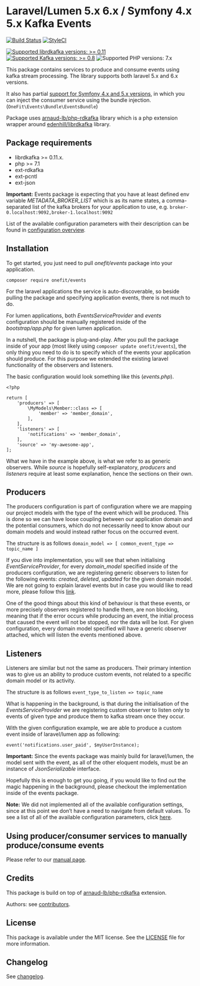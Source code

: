 # Laravel/Lumen 5.x 6.x / Symfony 4.x 5.x Kafka Events

[![Build Status](https://fit.ci/buildStatus/icon?job=events%2Fmaster)](https://fit.ci/job/events/job/master/)
[![StyleCI](https://styleci.io/repos/221408130/shield?branch=master)](https://styleci.io/repos/221408130)

[![Supported librdkafka versions: >= 0.11](https://img.shields.io/badge/librdkafka-%3E%3D%200.11-blue.svg)](https://github.com/edenhill/librdkafka/releases) [![Supported Kafka versions: >= 0.8](https://img.shields.io/badge/kafka-%3E%3D%200.8-blue.svg)](https://github.com/edenhill/librdkafka/wiki/Broker-version-compatibility) ![Supported PHP versions: 7.x](https://img.shields.io/badge/php-%207.x-blue.svg)

This package contains services to produce and consume events using kafka stream processing. The library supports both laravel 5.x and 6.x versions.

It also has partial [support for Symfony 4.x and 5.x versions](docs/SYMFONY.md), in which you can inject the consumer service using the bundle injection. (```OneFit\Events\Bundle\EventsBundle```)

Package uses [arnaud-lb/php-rdkafka](https://github.com/arnaud-lb/php-rdkafka) library which is a php extension wrapper around [edenhill/librdkafka](https://github.com/edenhill/librdkafka) library.

## Package requirements
* librdkafka >= 0.11.x.
* php >= 7.1
* ext-rdkafka
* ext-pcntl
* ext-json

**Important:** Events package is expecting that you have at least defined env variable *METADATA_BROKER_LIST* which is as its name states, a comma-separated list of the kafka brokers for your application to use, e.g. ```broker-0.localhost:9092,broker-1.localhost:9092```

List of the available configuration parameters with their description can be found in [configuration overview](docs/CONFIGURATION.md).

## Installation
To get started, you just need to pull *onefit/events* package into your application.

~~~
composer require onefit/events
~~~


For the laravel applications the service is auto-discoverable, so beside pulling the package and specifying application events, there is not much to do.

For lumen applications, both *EventsServiceProvider* and *events* configuration should be manually registered inside of the *bootstrap/app.php* for given lumen application.

In a nutshell, the package is plug-and-play. After you pull the package inside of your app (most likely using ```composer update onefit/events```), the only thing you need to do is to specify which of the events your application should produce. For this purpose we extended the existing laravel functionality of the observers and listeners.

The basic configuration would look something like this (*events.php*).
```
<?php

return [
    'producers' => [
        \MyModels\Member::class => [
            'member' => 'member_domain',
        ],
    ],
    'listeners' => [
        'notifications' => 'member_domain',
    ],
    'source' => 'my-awesome-app',
];
```

What we have in the example above, is what we refer to as generic observers. While *source* is hopefully self-explanatory, *producers* and *listeners* require at least some explanation, hence the sections on their own.

## Producers
The producers configuration is part of configuration where we are mapping our project models with the type of the event which will be produced. This is done so we can have loose coupling between our application domain and the potential consumers, which do not necessarily need to know about our domain models and would instead rather focus on the occurred event.

The structure is as follows ```domain_model => [ common_event_type => topic_name ]```

If you dive into implementation, you will see that when initialising *EventServiceProvider*, for every *domain_model* specified inside of the producers configuration, we are registering generic observers to listen for the following events: *created*, *deleted*, *updated* for the given domain model. 
We are not going to explain laravel events but in case you would like to read more, please follow this [link](https://laravel.com/docs/5.8/eloquent#events).

One of the good things about this kind of behaviour is that these events, or more precisely observers registered to handle them, are non blocking, meaning that if the error occurs while producing an event, the initial process that caused the event will not be stopped, nor the data will be lost. For given configuration, every domain model specified will have a generic observer attached, which will listen the events mentioned above.

## Listeners
Listeners are similar but not the same as producers. Their primary intention was to give us an ability to produce custom events, not related to a specific domain model or its activity. 

The structure is as follows ```event_type_to_listen => topic_name```

What is happening in the background, is that during the initialisation of the *EventsServiceProvider* we are registering custom observer to listen only to events of given type and produce them to kafka stream once they occur.

With the given configuration example, we are able to produce a custom event inside of laravel/lumen app as following:

```event('notifications.user_paid', $myUserInstance);```

**Important:** Since the events package was mainly build for laravel/lumen, the model sent with the event, as all of the other eloquent models, must be an instance of *JsonSerializable* interface.

Hopefully this is enough to get you going, if you would like to find out the magic happening in the background, please checkout the implementation inside of the events package.

**Note:** We did not implemented all of the available configuration settings, since at this point we don’t have a need to navigate from default values. To see a list of all of the available configuration parameters, click [here](https://github.com/edenhill/librdkafka/blob/master/CONFIGURATION.md).

## Using producer/consumer services to manually produce/consume events
Please refer to our [manual page](docs/MANUAL.md). 

## Credits
This package is build on top of [arnaud-lb/php-rdkafka](https://github.com/arnaud-lb/php-rdkafka) extension.

Authors: see [contributors](https://github.com/onefit/events/graphs/contributors).

## License
This package is available under the MIT license. See the [LICENSE](LICENSE) file for more information.

## Changelog
See [changelog](CHANGELOG.md). 
